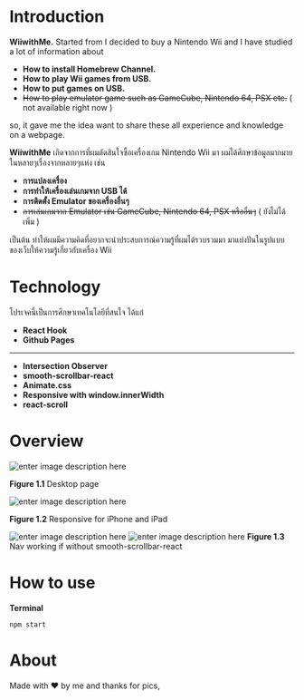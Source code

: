 
  
# Introduction
 **WiiwithMe.** Started from I decided to buy a Nintendo Wii and I have studied a lot of information about
 
 - **How to install Homebrew Channel.**
 - **How to play Wii games from USB.**
 - **How to put games on USB.**
 - ~~How to play  emulator game such as GameCube, Nintendo 64, PSX etc.~~  ( not available right now )
 
so, it gave me the idea want to share these all experience and knowledge on a webpage.

**WiiwithMe** เกิดจากการที่ผมตัดสินใจซื้อเครื่องเกม Nintendo Wii มา ผมได้ศึกษาข้อมูลมากมายในหลายๆเรื่องจากหลายๆแห่ง เช่น 

 - **การแปลงเครื่อง** 
 - **การทำให้เครื่องเล่นเกมจาก USB ได้** 
 -  **การติดตั้ง Emulator ของเครื่องอื่นๆ**
 -  ~~การเล่นเกมจาก Emulator เช่น GameCube, Nintendo 64, PSX  หรืออื่นๆ~~ ( ยังไม่ได้เพิ่ม )
 

 เป็นต้น ทำให้ผมมีความคิดที่อยากจะนำประสบการณ์ความรู้ที่ผมได้รวบรวมมา มาแบ่งปันในรูปแบบของเว็บให้ความรู้เกี่ยวกับเครื่อง Wii


# Technology

โปรเจคนี้เป็นการศึกษาเทคโนโลยีที่สนใจ ได้แก่

 - **React Hook**
 - **Github Pages**
 ___
-  **Intersection Observer**
 - **smooth-scrollbar-react**
 - **Animate.css**
 - **Responsive with window.innerWidth**
 - **react-scroll**


# Overview

![enter image description here](https://user-images.githubusercontent.com/59742129/99974595-c0260a80-2dd3-11eb-97dd-ecb14d76681a.gif)

**Figure 1.1** Desktop page

![enter image description here](https://user-images.githubusercontent.com/59742129/99974624-c87e4580-2dd3-11eb-9461-2589eccb3777.gif)

**Figure 1.2** Responsive for iPhone and iPad 


![enter image description here](https://user-images.githubusercontent.com/59742129/99974643-cf0cbd00-2dd3-11eb-9d4b-bd0a4dbccc53.gif)
![enter image description here](https://user-images.githubusercontent.com/59742129/99974641-ce742680-2dd3-11eb-80a7-294d29732cfc.gif)
**Figure 1.3** Nav working if without smooth-scrollbar-react

# How to use

**Terminal**

    npm start

# About
Made with ❤️ by me and thanks for pics, 